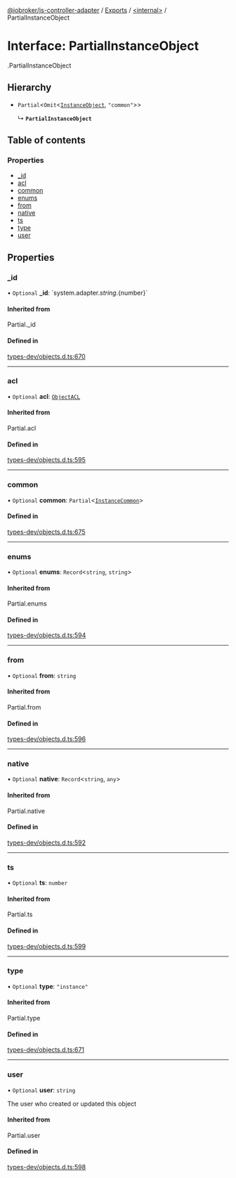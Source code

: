 [@iobroker/js-controller-adapter](../README.md) / [Exports](../modules.md) / [<internal\>](../modules/internal_.md) / PartialInstanceObject

# Interface: PartialInstanceObject

[<internal>](../modules/internal_.md).PartialInstanceObject

## Hierarchy

- `Partial`<`Omit`<[`InstanceObject`](internal_.InstanceObject.md), ``"common"``\>\>

  ↳ **`PartialInstanceObject`**

## Table of contents

### Properties

- [\_id](internal_.PartialInstanceObject.md#_id)
- [acl](internal_.PartialInstanceObject.md#acl)
- [common](internal_.PartialInstanceObject.md#common)
- [enums](internal_.PartialInstanceObject.md#enums)
- [from](internal_.PartialInstanceObject.md#from)
- [native](internal_.PartialInstanceObject.md#native)
- [ts](internal_.PartialInstanceObject.md#ts)
- [type](internal_.PartialInstanceObject.md#type)
- [user](internal_.PartialInstanceObject.md#user)

## Properties

### \_id

• `Optional` **\_id**: \`system.adapter.${string}.${number}\`

#### Inherited from

Partial.\_id

#### Defined in

[types-dev/objects.d.ts:670](https://github.com/ioBroker/ioBroker.js-controller/blob/610f351b/packages/types-dev/objects.d.ts#L670)

___

### acl

• `Optional` **acl**: [`ObjectACL`](internal_.ObjectACL.md)

#### Inherited from

Partial.acl

#### Defined in

[types-dev/objects.d.ts:595](https://github.com/ioBroker/ioBroker.js-controller/blob/610f351b/packages/types-dev/objects.d.ts#L595)

___

### common

• `Optional` **common**: `Partial`<[`InstanceCommon`](internal_.InstanceCommon.md)\>

#### Defined in

[types-dev/objects.d.ts:675](https://github.com/ioBroker/ioBroker.js-controller/blob/610f351b/packages/types-dev/objects.d.ts#L675)

___

### enums

• `Optional` **enums**: `Record`<`string`, `string`\>

#### Inherited from

Partial.enums

#### Defined in

[types-dev/objects.d.ts:594](https://github.com/ioBroker/ioBroker.js-controller/blob/610f351b/packages/types-dev/objects.d.ts#L594)

___

### from

• `Optional` **from**: `string`

#### Inherited from

Partial.from

#### Defined in

[types-dev/objects.d.ts:596](https://github.com/ioBroker/ioBroker.js-controller/blob/610f351b/packages/types-dev/objects.d.ts#L596)

___

### native

• `Optional` **native**: `Record`<`string`, `any`\>

#### Inherited from

Partial.native

#### Defined in

[types-dev/objects.d.ts:592](https://github.com/ioBroker/ioBroker.js-controller/blob/610f351b/packages/types-dev/objects.d.ts#L592)

___

### ts

• `Optional` **ts**: `number`

#### Inherited from

Partial.ts

#### Defined in

[types-dev/objects.d.ts:599](https://github.com/ioBroker/ioBroker.js-controller/blob/610f351b/packages/types-dev/objects.d.ts#L599)

___

### type

• `Optional` **type**: ``"instance"``

#### Inherited from

Partial.type

#### Defined in

[types-dev/objects.d.ts:671](https://github.com/ioBroker/ioBroker.js-controller/blob/610f351b/packages/types-dev/objects.d.ts#L671)

___

### user

• `Optional` **user**: `string`

The user who created or updated this object

#### Inherited from

Partial.user

#### Defined in

[types-dev/objects.d.ts:598](https://github.com/ioBroker/ioBroker.js-controller/blob/610f351b/packages/types-dev/objects.d.ts#L598)
